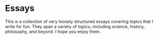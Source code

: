 
# Essays

This is a collection of very loosely structured essays covering topics that I write for fun. They span a variety of topics, including science, history, philosophy, and beyond. I hope you enjoy them.
